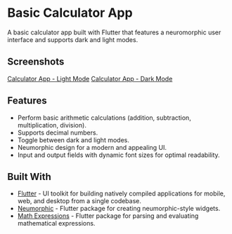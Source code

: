 # Basic Calculator App

A basic calculator app built with Flutter that features a neuromorphic user interface and supports dark and light modes.

## Screenshots

[Calculator App - Light Mode](screenshots/https://github.com/NoushinTasnim/Neumorphic-Calculator-App/blob/main/screenshots/Screenshot%202023-05-16%20at%207.37.24%20PM.png)
[Calculator App - Dark Mode](https://github.com/NoushinTasnim/Neumorphic-Calculator-App/blob/main/screenshots/Simulator%20Screenshot%20-%20iPhone%2014%20Pro%20Max%20-%202023-05-17%20at%2001.44.46.png)

## Features

- Perform basic arithmetic calculations (addition, subtraction, multiplication, division).
- Supports decimal numbers.
- Toggle between dark and light modes.
- Neumorphic design for a modern and appealing UI.
- Input and output fields with dynamic font sizes for optimal readability.

## Built With

- [Flutter](https://flutter.dev/) - UI toolkit for building natively compiled applications for mobile, web, and desktop from a single codebase.
- [Neumorphic](https://pub.dev/packages/neumorphic) - Flutter package for creating neumorphic-style widgets.
- [Math Expressions](https://pub.dev/packages/math_expressions) - Flutter package for parsing and evaluating mathematical expressions.
